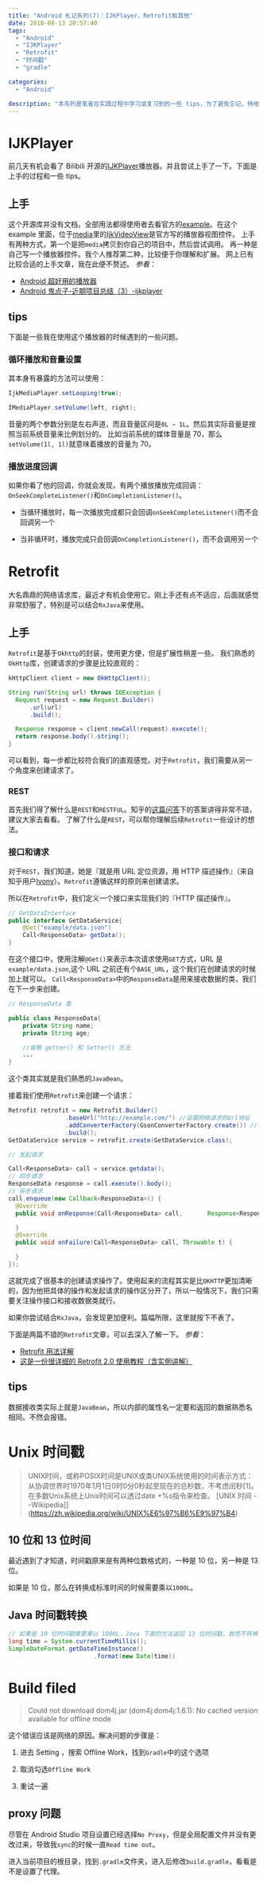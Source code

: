 ```yaml
---
title: "Android 札记系列(7)：IJKPlayer、Retrofit和其他"
date: 2018-08-13 20:57:40
tags:
  - "Android"
  - "IJKPlayer"
  - "Retrofit"
  - "时间戳"
  - "gradle"

categories:
  - "Android"

description: "本系列是笔者在实践过程中学习或复习到的一些 tips，为了避免忘记，特地记下来。本节记录的是开源播放器 IJKPlayer 的使用、Retrofit 上手..."
---
```


# IJKPlayer

前几天有机会看了 Bilibili 开源的[IJKPlayer](https://github.com/Bilibili/ijkplayer)播放器。并且尝试上手了一下。下面是上手的过程和一些 tips。

## 上手

这个开源库并没有文档，全部用法都得使用者去看官方的[example](https://github.com/Bilibili/ijkplayer/tree/master/android/ijkplayer/ijkplayer-example)。在这个 example 里面，位于[media](https://github.com/Bilibili/ijkplayer/tree/master/android/ijkplayer/ijkplayer-example/src/main/java/tv/danmaku/ijk/media/example/widget/media)里的[IjkVideoView](https://github.com/Bilibili/ijkplayer/blob/master/android/ijkplayer/ijkplayer-example/src/main/java/tv/danmaku/ijk/media/example/widget/media/IjkVideoView.java)是官方写的播放器视图控件。
上手有两种方式，第一个是把`media`拷贝到你自己的项目中，然后尝试调用。
再一种是自己写一个播放器控件。我个人推荐第二种，比较便于你理解和扩展。
网上已有比较合适的上手文章，我在此便不赘述。
_参看_：

- [Android 超好用的播放器](https://www.jianshu.com/p/c5d972ab0309)
- [Android 鬼点子-近期项目总结（3）-ijkplayer](https://juejin.im/post/59e6b45e6fb9a0451d408e7b)

## tips

下面是一些我在使用这个播放器的时候遇到的一些问题。

### 循环播放和音量设置

其本身有暴露的方法可以使用：

```java
IjkMediaPlayer.setLooping(true);

IMediaPlayer.setVolume(left, right);
```

音量的两个参数分别是左右声道，而且音量区间是`0L ~ 1L`。然后其实际音量是按照当前系统音量来比例划分的。
比如当前系统的媒体音量是 70，那么`setVolume(1l, 1l)`就意味着播放的音量为 70。

### 播放进度回调

如果你看了他的回调，你就会发现，有两个播放播放完成回调：`OnSeekCompleteListener()`和`OnCompletionListener()`。

- 当循环播放时，每一次播放完成都只会回调`onSeekCompleteListener()`而不会回调另一个

- 当非循环时，播放完成只会回调`OnCompletionListener()`，而不会调用另一个

# Retrofit

大名鼎鼎的网络请求库，最近才有机会使用它。刚上手还有点不适应，后面就感觉非常舒服了，特别是可以结合`RxJava`来使用。

## 上手

`Retrofit`是基于`Okhttp`的封装，使用更方便，但是扩展性稍差一些。
我们熟悉的`OkHttp`库，创建请求的步骤是比较直观的：

```java
kHttpClient client = new OkHttpClient();

String run(String url) throws IOException {
  Request request = new Request.Builder()
      .url(url)
      .build();

  Response response = client.newCall(request).execute();
  return response.body().string();
}
```

可以看到，每一步都比较符合我们的直观感觉。对于`Retrofit`，我们需要从另一个角度来创建请求了。

### REST

首先我们得了解什么是`REST`和`RESTFUL`。知乎的[这篇问答](https://www.zhihu.com/question/28557115)下的答案讲得非常不错，建议大家去看看。
了解了什么是`REST`，可以帮你理解后续`Retrofit`一些设计的想法。

### 接口和请求

对于`REST`，我们知道，她是『就是用 URL 定位资源，用 HTTP 描述操作』（来自知乎用户[Ivony](https://www.zhihu.com/people/Ivony)）。`Retrofit`遵循这样的原则来创建请求。

所以在`Retrofit`中，我们定义一个接口来实现我们的『HTTP 描述操作』。

```java
// GetDataInterface
public interface GetDataService{
    @Get("example/data.json")
    Call<ResponseData> getData();
}
```

在这个接口中，使用注解`@Get()`来表示本次请求使用`GET`方式，URL 是`example/data.json`,这个 URL 之前还有个`BASE_URL`，这个我们在创建请求的时候加上就可以。
`Call<ResponseData>`中的`ResponseData`是用来接收数据的类，我们在下一步来创建。

```java
// ResponseData 类

public class ResponseData{
    private String name;
    private String age;

    //省略 getter() 和 Setter() 方法
    ...
}
```

这个类其实就是我们熟悉的`JavaBean`。

接着我们使用`Retrofit`来创建一个请求：

```java
Retrofit retrofit = new Retrofit.Builder()
                .baseUrl("http://example.com/") //设置网络请求的Url地址
                .addConverterFactory(GsonConverterFactory.create()) //设置数据解析器
                .build();
GetDataService service = retrofit.create(GetDataService.class);

// 发起请求

Call<ResponseData> call = service.getdata();
// 同步请求
ResponseData response = call.execute().body();
// 异步请求
call.enqueue(new Callback<ResponseData>() {
  @Override
  public void onResponse(Call<ResponseData> call, 		Response<ResponseData> response) {

  }
  @Override
  public void onFailure(Call<ResponseData> call, Throwable t) {

  }
});
```

这就完成了很基本的创建请求操作了。使用起来的流程其实是比`OKHTTP`更加清晰的，因为他把具体的操作和发起请求的操作区分开了，所以一般情况下，我们只需要关注操作接口和接收数据类就行。

如果你尝试结合`RxJava`，会发现更加便利。篇幅所限，这里就按下不表了。

下面是两篇不错的`Retrofit`文章，可以去深入了解一下。
*参看*：

- [Retrofit 用法详解](http://duanyytop.github.io/2016/08/06/Retrofit%E7%94%A8%E6%B3%95%E8%AF%A6%E8%A7%A3/)
- [这是一份很详细的 Retrofit 2.0 使用教程（含实例讲解）](https://blog.csdn.net/carson_ho/article/details/73732076)

## tips

数据接收类实际上就是`JavaBean`，所以内部的属性名一定要和返回的数据熟悉名相同。不然会报错。


# Unix 时间戳

> UNIX时间，或称POSIX时间是UNIX或类UNIX系统使用的时间表示方式：从协调世界时1970年1月1日0时0分0秒起至现在的总秒数，不考虑闰秒[1]。 在多数Unix系统上Unix时间可以透过date +%s指令来检查。
[UNIX 时间 --Wikipedia]](https://zh.wikipedia.org/wiki/UNIX%E6%97%B6%E9%97%B4)

## 10 位和 13 位时间

最近遇到了才知道，时间戳原来是有两种位数格式的，一种是 10 位，另一种是 13 位。

如果是 10 位，那么在转换成标准时间的时候需要乘以`1000L`。

## Java 时间戳转换

```java
// 如果是 10 位时间戳需要乘以 1000L，Java 下面的方法返回 13 位时间戳，故而不转换
long time = System.currentTimeMillis();
SimpleDateFormat.getDateTimeInstance()
                        .format(new Date(time))
```

# Build filed

>Could not download dom4j.jar (dom4j:dom4j:1.6.1): No cached version available for offline mode

这个错误应该是网络的原因。解决问题的步骤是：

1. 进去 Setting ，搜索 Offline Work，找到`Gradle`中的这个选项

2. 取消勾选`Offline Work`

3. 重试一遍

## proxy 问题

尽管在 Android Studio 项目设置已经选择`No Proxy`，但是全局配置文件并没有更改过来，导致我`sync`的时候一直`Read time out`。

进入当前项目的根目录，找到`.gradle`文件夹，进入后修改`build.gradle`，看看是不是设置了代理。

